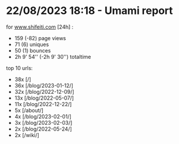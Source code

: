 # 22/08/2023 18:18 - Umami report
for www.shifeiti.com [24h] :

 - 159 (-82) page views
 - 71 (6) uniques
 - 50 (1) bounces
 - 2h 9' 54'' (-2h 9' 30'') totaltime


top 10 urls:
 - 38x [/]
 - 36x [/blog/2023-01-12/]
 - 32x [/blog/2022-12-09/]
 - 13x [/blog/2022-05-07/]
 - 11x [/blog/2022-12-22/]
 - 5x [/about/]
 - 4x [/blog/2023-02-01/]
 - 3x [/blog/2023-02-03/]
 - 2x [/blog/2022-05-24/]
 - 2x [/wiki/]


